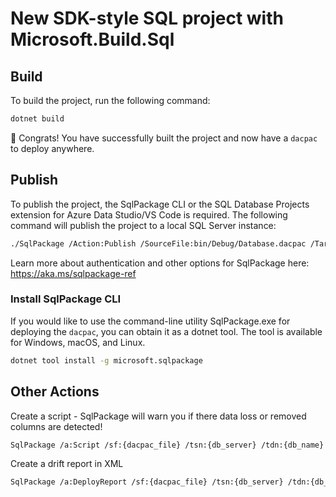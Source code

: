 # New SDK-style SQL project with Microsoft.Build.Sql

## Build

To build the project, run the following command:

```bash
dotnet build
```

🎉 Congrats! You have successfully built the project and now have a `dacpac` to deploy anywhere.

## Publish

To publish the project, the SqlPackage CLI or the SQL Database Projects extension for Azure Data Studio/VS Code is required. The following command will publish the project to a local SQL Server instance:

```bash
./SqlPackage /Action:Publish /SourceFile:bin/Debug/Database.dacpac /TargetServerName:localhost /TargetDatabaseName:Database
```

Learn more about authentication and other options for SqlPackage here: https://aka.ms/sqlpackage-ref

### Install SqlPackage CLI

If you would like to use the command-line utility SqlPackage.exe for deploying the `dacpac`, you can obtain it as a dotnet tool.  The tool is available for Windows, macOS, and Linux.

```bash
dotnet tool install -g microsoft.sqlpackage
```

## Other Actions

Create a script - SqlPackage will warn you if there data loss or removed columns are detected!

```bash
SqlPackage /a:Script /sf:{dacpac_file} /tsn:{db_server} /tdn:{db_name} /ttsc:True /tu:{user_name} /tp:{secret_password}
```

Create a drift report in XML

```bash
SqlPackage /a:DeployReport /sf:{dacpac_file} /tsn:{db_server} /tdn:{db_name} /ttsc:True /tu:{user_name} /tp:{secret_password}
```
